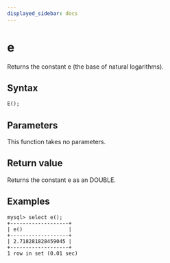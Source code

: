```yaml
---
displayed_sidebar: docs
---
```


# e

Returns the constant e (the base of natural logarithms).

## Syntax

```SQL
E();
```

## Parameters

This function takes no parameters.

## Return value

Returns the constant e as an DOUBLE.

## Examples

```Plaintext
mysql> select e();
+-------------------+
| e()               |
+-------------------+
| 2.718281828459045 |
+-------------------+
1 row in set (0.01 sec)
```
